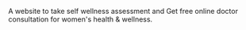 A website to take self wellness assessment and Get free online doctor consultation for women's health & wellness.

